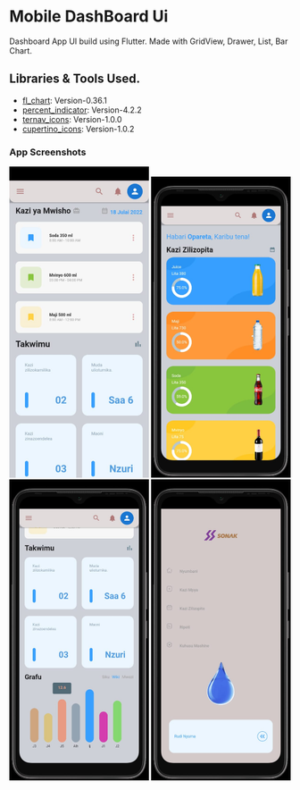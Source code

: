 # Mobile DashBoard Ui

Dashboard App UI build using Flutter. Made with GridView, Drawer, List, Bar Chart.

## Libraries & Tools Used.
- [fl_chart](https://pub.dev/packages/fl_chart): Version-0.36.1
- [percent_indicator](https://pub.dev/packages/percent_indicator): Version-4.2.2
- [ternav_icons](https://pub.dev/packages/ternav_icons): Version-1.0.0
- [cupertino_icons](https://pub.dev/packages/cupertino_icons): Version-1.0.2

### App Screenshots
<img src="images/ss/1.jpeg" width="250"> <img src="images/ss/2.jpeg" width="250"> <img src="images/ss/3.jpeg" width="250"> 
<img src="images/ss/4.jpeg" width="250">



